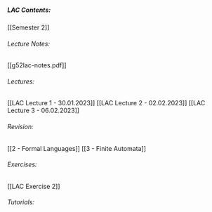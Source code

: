 ##### LAC Contents:
 [[Semester 2]]
 
###### Lecture Notes:
 [[g52lac-notes.pdf]]
 
###### Lectures:
 [[LAC Lecture 1 - 30.01.2023]]
 [[LAC Lecture 2 - 02.02.2023]]
 [[LAC Lecture 3 - 06.02.2023]]

###### Revision:
[[2 - Formal Languages]]
[[3 - Finite Automata]]

###### Exercises:
[[LAC Exercise 2]]


###### Tutorials:



